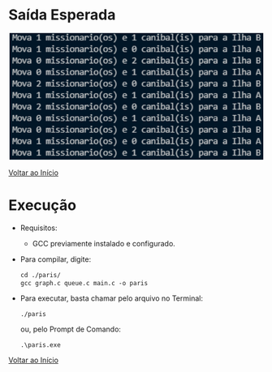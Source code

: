 # Saída Esperada
<p align="center">
    <img width="500" height="250" src="https://github.com/paodealho404/ai/blob/main/missionarios/saida.png">
  </p>

[Voltar ao Início](https://github.com/paodealho404/ai/)
# Execução
  - Requisitos:
    - GCC previamente instalado e configurado.
  - Para compilar, digite:
  
        cd ./paris/
        gcc graph.c queue.c main.c -o paris
  - Para executar, basta chamar pelo arquivo no Terminal:
  
        ./paris
    ou, pelo Prompt de Comando:

        .\paris.exe

[Voltar ao Início](https://github.com/paodealho404/ai/)

